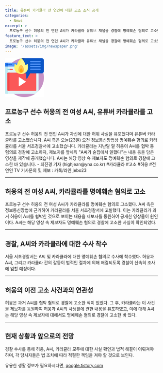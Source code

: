 ```yaml
---
title: 유튜버 카라큘라 전 연인에 대한 고소 소식 공개
categories:
  - News
excerpt: >
  프로농구 선수 허웅의 전 연인 A씨가 카라큘라 유튜브 채널을 경찰에 명예훼손 혐의로 고소했다. 카라큘라는 허웅이 A씨를 협박 등 혐의로 경찰에 고소한 후, 그를 앞세워 A씨에 대한 부정확한 주장을 담은 영상을 공개했다. 이에 A씨도 해당 영상 속 제보자를 명예훼손 혐의로 고소한 것으로 전해졌다.
feature_text: >
  프로농구 선수 허웅의 전 연인 A씨가 카라큘라 유튜브 채널을 경찰에 명예훼손 혐의로 고소했다. 카라큘라는 허웅이 A씨를 협박 등 혐의로 경찰에 고소한 후, 그를 앞세워 A씨에 대한 부정확한 주장을 담은 영상을 공개했다. 이에 A씨도 해당 영상 속 제보자를 명예훼손 혐의로 고소한 것으로 전해졌다.
image: '/assets/img/newspaper.png'
---
```


<p><img src="/assets/img/news.png" alt="rentncar 속보" /></p>

<h2>프로농구 선수 허웅의 전 여성 A씨, 유튜버 카라큘라를 고소</h2>

<p data-ke-size="size16">프로농구 선수 허웅의 전 연인 A씨가 자신에 대한 허위 사실을 유포했다며 유튜버 카라큘라를 고소했습니다. A씨 측은 오늘(23일) 오전 정보통신망법상 명예훼손 혐의로 카라큘라를 서울 서초경찰서에 고소했습니다. 카라큘라는 지난달 말 허웅이 A씨를 협박 등 혐의로 경찰에 고소하자, 제보자를 앞세워 "A씨가 술집에서 일했다"는 내용 등을 담은 영상을 제작해 공개했습니다. A씨는 해당 영상 속 제보자도 명예훼손 혐의로 경찰에 고소한 바 있습니다. - 최진경 기자 (highjean@yna.co.kr) #카라큘라 #고소 #허웅 #전연인 TV 기사문의 및 제보 : 카톡/라인 jebo23</p>

<hr>

<h2 data-ke-size="size26">허웅의 전 여성 A씨, 카라큘라를 명예훼손 혐의로 고소</h2>

<p data-ke-size="size16">프로농구 선수 허웅의 전 여성 A씨가 카라큘라를 명예훼손 혐의로 고소했다. A씨 측은 정보통신망법에 근거하여 카라큘라를 서울 서초경찰서에 고발했다. 이는 카라큘라가 과거 허웅이 A씨를 협박한 것으로 보이는 내용을 제보자를 동원하여 공개한 영상물이 원인이다. A씨는 해당 영상 속 제보자도 명예훼손 혐의로 경찰에 고소한 사실이 확인되었다.</p>

<hr>

<h2 data-ke-size="size26">경찰, A씨와 카라큘라에 대한 수사 착수</h2>

<p data-ke-size="size16">서울 서초경찰서는 A씨 및 카라큘라에 대한 명예훼손 혐의로 수사에 착수했다. 허웅과 A씨, 그리고 카라큘라 간의 갈등이 법적인 절차에 의해 해결되도록 경찰이 신속히 조사에 임할 예정이다.</p>

<hr>

<h2 data-ke-size="size26">허웅의 이전 고소 사건과의 연관성</h2>

<p data-ke-size="size16">허웅은 과거 A씨를 협박 혐의로 경찰에 고소한 적이 있었다. 그 후, 카라큘라는 이 사건을 제보자를 동원하여 허웅과 A씨의 사생활에 관한 내용을 유포하였고, 이에 대해 A씨는 해당 영상 속 제보자에 대해서도 명예훼손 혐의로 경찰에 고소한 바 있다.</p>

<hr>

<h2 data-ke-size="size26">현재 상황과 앞으로의 전망</h2>

<p data-ke-size="size16">경찰 수사를 통해 허웅, A씨, 카라큘라 모두에 대한 사실 확인과 법적 해결이 이뤄져야 하며, 각 당사자들은 법 조치에 따라 적절한 책임을 져야 할 것으로 보인다.</p>
유용한 생활 정보가 필요하시다면, <a href="https://qoogle.tistory.com" rel="dofollow">qoogle.tistory.com</a>


